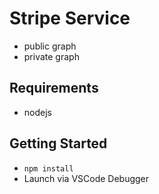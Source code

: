 # Stripe Service

- public graph
- private graph

## Requirements

- nodejs

## Getting Started

- `npm install`
- Launch via VSCode Debugger